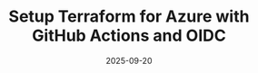 ---
title: Setup Terraform for Azure with GitHub Actions and OIDC
description: 
slug: terraform-azure-backend-github
date: 2025-09-20
image: cover.jpg
categories:
    - How-To
tags:
    - Azure
    - Terraform
    - IaC
    - GitHub
    - GitHub Actions
    - CI/CD
    - Setup
---